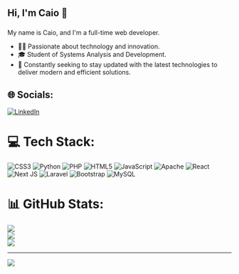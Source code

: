 <h2 align="left">Hi, I'm Caio 👋</h2>

###

<p align="left">My name is Caio, and I'm a full-time web developer.</p>
<ul>
  <li>
    👨‍💻 Passionate about technology and innovation.
  </li>
  
  <li>
    🎓 Student of Systems Analysis and Development.
  </li>

  <li>
    🚀 Constantly seeking to stay updated with the latest technologies to deliver modern and efficient solutions.
  </li>
</ul>

###

## 🌐 Socials:
[![LinkedIn](https://img.shields.io/badge/LinkedIn-%230077B5.svg?logo=linkedin&logoColor=white)](https://linkedin.com/in/www.linkedin.com/in/caioleonni) 

# 💻 Tech Stack:
![CSS3](https://img.shields.io/badge/css3-%231572B6.svg?style=for-the-badge&logo=css3&logoColor=white) ![Python](https://img.shields.io/badge/python-3670A0?style=for-the-badge&logo=python&logoColor=ffdd54) ![PHP](https://img.shields.io/badge/php-%23777BB4.svg?style=for-the-badge&logo=php&logoColor=white) ![HTML5](https://img.shields.io/badge/html5-%23E34F26.svg?style=for-the-badge&logo=html5&logoColor=white) ![JavaScript](https://img.shields.io/badge/javascript-%23323330.svg?style=for-the-badge&logo=javascript&logoColor=%23F7DF1E) ![Apache](https://img.shields.io/badge/apache-%23D42029.svg?style=for-the-badge&logo=apache&logoColor=white) ![React](https://img.shields.io/badge/react-%2320232a.svg?style=for-the-badge&logo=react&logoColor=%2361DAFB) ![Next JS](https://img.shields.io/badge/Next-black?style=for-the-badge&logo=next.js&logoColor=white) ![Laravel](https://img.shields.io/badge/laravel-%23FF2D20.svg?style=for-the-badge&logo=laravel&logoColor=white) ![Bootstrap](https://img.shields.io/badge/bootstrap-%238511FA.svg?style=for-the-badge&logo=bootstrap&logoColor=white) ![MySQL](https://img.shields.io/badge/mysql-4479A1.svg?style=for-the-badge&logo=mysql&logoColor=white)
# 📊 GitHub Stats:
![](https://github-readme-stats.vercel.app/api?username=Leonsis&theme=radical&hide_border=true&include_all_commits=false&count_private=false)<br/>
![](https://nirzak-streak-stats.vercel.app/?user=Leonsis&theme=radical&hide_border=true)<br/>
![](https://github-readme-stats.vercel.app/api/top-langs/?username=Leonsis&theme=radical&hide_border=true&include_all_commits=false&count_private=false&layout=compact)

---
[![](https://visitcount.itsvg.in/api?id=Leonsis&icon=0&color=0)](https://visitcount.itsvg.in)

<!-- Proudly created with GPRM ( https://gprm.itsvg.in ) --></br>
